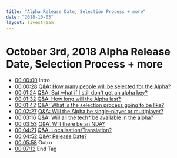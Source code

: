 ```yaml
---
title: "Alpha Release Date, Selection Process + more"
date: "2018-10-03"
layout: livestream
---
```

# October 3rd, 2018 Alpha Release Date, Selection Process + more
* [00:00:00](https://youtu.be/1OQk7vNt6-0?t=0) Intro
* [00:00:28](https://youtu.be/1OQk7vNt6-0?t=28) [Q&A: How many people will be selected for the Alpha?](./transcriptions/yt-1OQk7vNt6-0,28.38,84.52.md)
* [00:01:24](https://youtu.be/1OQk7vNt6-0?t=84) [Q&A: But what if I still don't get an alpha key?](./transcriptions/yt-1OQk7vNt6-0,84.52,92.08.md)
* [00:01:32](https://youtu.be/1OQk7vNt6-0?t=92) [Q&A: How long will the Alpha last?](./transcriptions/yt-1OQk7vNt6-0,92.08,102.64.md)
* [00:01:42](https://youtu.be/1OQk7vNt6-0?t=102) [Q&A: What is the selection process going to be like?](./transcriptions/yt-1OQk7vNt6-0,102.64,147.1.md)
* [00:02:27](https://youtu.be/1OQk7vNt6-0?t=147) [Q&A: Will the Alpha be single-player or multiplayer?](./transcriptions/yt-1OQk7vNt6-0,147.1,196.48.md)
* [00:03:16](https://youtu.be/1OQk7vNt6-0?t=196) [Q&A: Will all the tech* be available in the alpha?](./transcriptions/yt-1OQk7vNt6-0,196.48,233.42.md)
* [00:03:53](https://youtu.be/1OQk7vNt6-0?t=233) [Q&A: Will there be an NDA?](./transcriptions/yt-1OQk7vNt6-0,233.42,261.62.md)
* [00:04:21](https://youtu.be/1OQk7vNt6-0?t=261) [Q&A: Localisation/Translation?](./transcriptions/yt-1OQk7vNt6-0,261.62,292.16.md)
* [00:04:52](https://youtu.be/1OQk7vNt6-0?t=292) [Q&A: Release Date?](./transcriptions/yt-1OQk7vNt6-0,292.16,358.62.md)
* [00:05:58](https://youtu.be/1OQk7vNt6-0?t=358) Outro
* [00:07:12](https://youtu.be/1OQk7vNt6-0?t=432) End Tag
